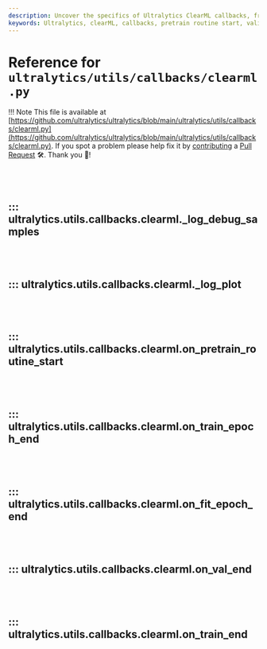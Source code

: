 ```yaml
---
description: Uncover the specifics of Ultralytics ClearML callbacks, from pretrain routine start to training end. Boost your ML model performance.
keywords: Ultralytics, clearML, callbacks, pretrain routine start, validation end, train epoch end, training end
---
```


# Reference for `ultralytics/utils/callbacks/clearml.py`

!!! Note
    This file is available at [https://github.com/ultralytics/ultralytics/blob/main/ultralytics/utils/callbacks/clearml.py](https://github.com/ultralytics/ultralytics/blob/main/ultralytics/utils/callbacks/clearml.py). If you spot a problem please help fix it by [contributing](https://docs.ultralytics.com/help/contributing/) a [Pull Request](https://github.com/ultralytics/ultralytics/edit/main/ultralytics/utils/callbacks/clearml.py) 🛠️. Thank you 🙏!

<br><br>

## ::: ultralytics.utils.callbacks.clearml.\_log_debug_samples

<br><br>

## ::: ultralytics.utils.callbacks.clearml.\_log_plot

<br><br>

## ::: ultralytics.utils.callbacks.clearml.on_pretrain_routine_start

<br><br>

## ::: ultralytics.utils.callbacks.clearml.on_train_epoch_end

<br><br>

## ::: ultralytics.utils.callbacks.clearml.on_fit_epoch_end

<br><br>

## ::: ultralytics.utils.callbacks.clearml.on_val_end

<br><br>

## ::: ultralytics.utils.callbacks.clearml.on_train_end

<br><br>
